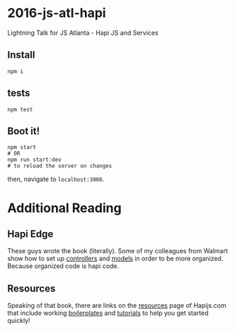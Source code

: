 # 2016-js-atl-hapi
Lightning Talk for JS Atlanta - Hapi JS and Services 

## Install 

```
npm i
```

## tests

```
npm test
```

## Boot it!

```
npm start
# OR
npm run start:dev 
# to reload the server on changes
```

then, navigate to `localhost:3000`. 



# Additional Reading

## Hapi Edge 

These guys wrote the book (literally).  Some of my colleagues from Walmart show how to set up [controllers](https://github.com/hapijs-edge/hapi-plugins.com/tree/master/lib/controllers) and [models](https://github.com/hapijs-edge/hapi-plugins.com/tree/master/lib/models) in order to be more organized. Because organized code is hapi code. 


## Resources

Speaking of that book, there are links on the [resources](http://hapijs.com/resources) page of Hapijs.com that include working [boilerplates](http://hapijs.com/resources#Boilerplates) and [tutorials](http://hapijs.com/resources#Tutorials) to help you get started quickly!  
